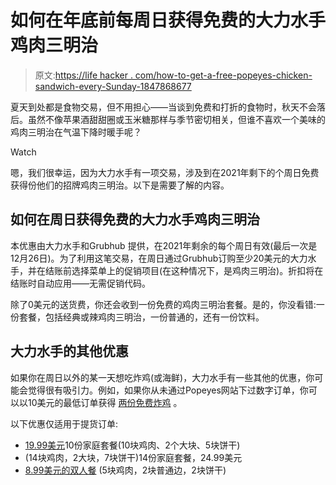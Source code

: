 # 如何在年底前每周日获得免费的大力水手鸡肉三明治

> 原文:[https://life hacker . com/how-to-get-a-free-popeyes-chicken-sandwich-every-Sunday-1847868677](https://lifehacker.com/how-to-get-a-free-popeyes-chicken-sandwich-every-sunday-1847868677)

夏天到处都是食物交易，但不用担心——当谈到免费和打折的食物时，秋天不会落后。虽然不像苹果酒甜甜圈或玉米糖那样与季节密切相关，但谁不喜欢一个美味的鸡肉三明治在气温下降时暖手呢？

Watch

嗯，我们很幸运，因为大力水手有一项交易，涉及到在2021年剩下的个周日免费获得份他们的招牌鸡肉三明治。以下是需要了解的内容。

## 如何在周日获得免费的大力水手鸡肉三明治

本优惠由大力水手和Grubhub 提供，在2021年剩余的每个周日有效(最后一次是12月26日)。为了利用这笔交易，在周日通过Grubhub订购至少20美元的大力水手，并在结账前选择菜单上的促销项目(在这种情况下，是鸡肉三明治)。折扣将在结账时自动应用——无需促销代码。

除了0美元的送货费，你还会收到一份免费的鸡肉三明治套餐。是的，你没看错:一份套餐，包括经典或辣鸡肉三明治，一份普通的，还有一份饮料。

## 大力水手的其他优惠

如果你在周日以外的某一天想吃炸鸡(或海鲜)，大力水手有一些其他的优惠，你可能会觉得很有吸引力。例如，如果你从未通过Popeyes网站下过数字订单，你可以以10美元的最低订单获得 [两份免费炸鸡](https://www.popeyes.com/offers/7be299b5-a5c3-4a75-9fde-6391a91675b0) 。

以下优惠仅适用于提货订单:

*   [19.99美元](https://www.popeyes.com/offers/zBy1iSK4GIKqlMYfPoSt3V)10份家庭套餐(10块鸡肉、2个大块、5块饼干)
*   (14块鸡肉，2大块，7块饼干)14份家庭套餐，24.99美元
*   [8.99美元的双人餐](https://www.popeyes.com/offers/fj0TLr3OHHg9wZyOYxDEgO) (5块鸡肉，2块普通边，2块饼干)